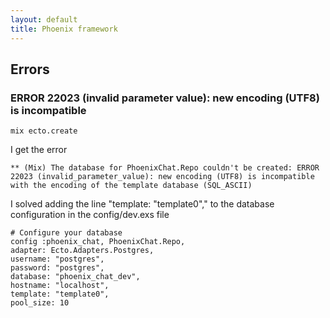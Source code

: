 ```yaml
---
layout: default
title: Phoenix framework
---
```


## Errors

### ERROR 22023 (invalid parameter value): new encoding (UTF8) is incompatible

	mix ecto.create

I get the error

	** (Mix) The database for PhoenixChat.Repo couldn't be created: ERROR 22023 (invalid_parameter_value): new encoding (UTF8) is incompatible
	with the encoding of the template database (SQL_ASCII)

I solved adding the line "template: "template0"," to the database configuration in the config/dev.exs file

	# Configure your database
	config :phoenix_chat, PhoenixChat.Repo,
	adapter: Ecto.Adapters.Postgres,
	username: "postgres",
	password: "postgres",
	database: "phoenix_chat_dev",
	hostname: "localhost",
	template: "template0",
	pool_size: 10

